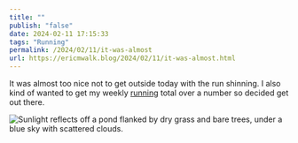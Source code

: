 ```yaml
---
title: ""
publish: "false"
date: 2024-02-11 17:15:33
tags: "Running"
permalink: /2024/02/11/it-was-almost
url: https://ericmwalk.blog/2024/02/11/it-was-almost.html
---
```


It was almost too nice not to get outside today with the run shinning. I also kind of wanted to get my weekly [running](https://strava.com/activities/10743811959)  total over a number so decided get out there.

![Sunlight reflects off a pond flanked by dry grass and bare trees, under a blue sky with scattered clouds.](https://ericmwalk.blog/uploads/2024/img-7840.jpeg)
